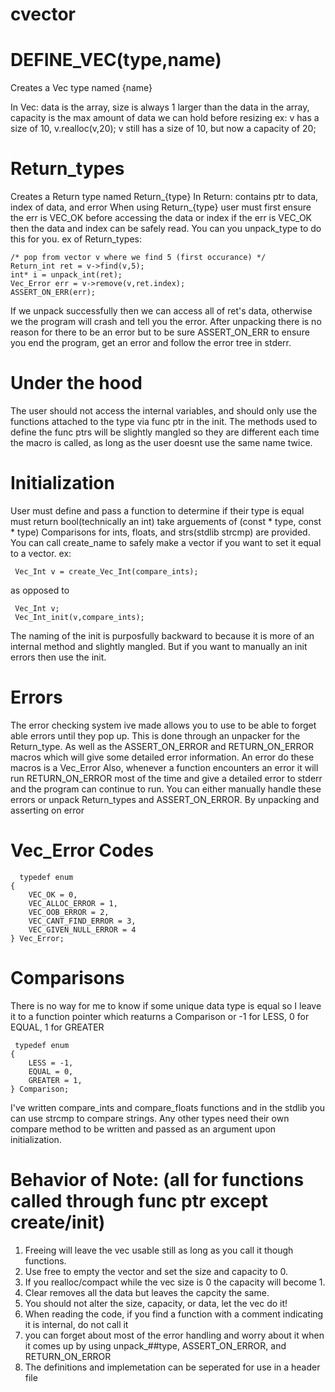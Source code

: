 # cvector

# DEFINE_VEC(type,name)
 Creates a Vec type named {name}
 
 In Vec: data is the array, size is always 1 larger than the data in the
 array, capacity is the max amount of data we can hold before resizing ex: v
 has a size of 10, v.realloc(v,20); v still has a size of 10, but now a
 capacity of 20;

# Return_types
 Creates a Return type named Return_{type}
 In Return: contains ptr to data, index of data, and error
 When using Return_{type}
 user must first ensure the err is VEC_OK before accessing the data or index
 if the err is VEC_OK then the data and index can be safely read.
 You can you unpack_type to do this for you.
 ex of Return_types:
 
 	/* pop from vector v where we find 5 (first occurance) */
  	Return_int ret = v->find(v,5);
 	int* i = unpack_int(ret); 
	Vec_Error err = v->remove(v,ret.index); 
	ASSERT_ON_ERR(err);
If we unpack successfully then we can access all of ret's data, otherwise we the program will crash and tell you the error.
After unpacking there is no reason for there to be an error but to be sure ASSERT_ON_ERR to ensure you end the program,
get an error and follow the error tree in stderr.
	
    	
   	

 # Under the hood
 The user should not access the internal variables, and should
 only use the functions attached to the type via func ptr in the init.
 The methods used to define the func ptrs will be slightly mangled so they
 are different each time the macro is called,
 as long as the user doesnt use the same name twice.

 # Initialization
 User must define and pass a function to determine if their type is equal
 must return bool(technically an int) take arguements of (const * type, const * type)
 Comparisons for ints, floats, and strs(stdlib strcmp) are provided.
 You can call create_name to safely make a vector if you want to set it equal to a vector.
 ex: 
 
	 Vec_Int v = create_Vec_Int(compare_ints);
 as opposed to
 
	 Vec_Int v;
	 Vec_Int_init(v,compare_ints);

 The naming of the init is purposfully backward to because it is more of an internal method and slightly mangled.
 But if you want to manually an init errors then use the init.
  
 # Errors
 The error checking system ive made allows you to use to be able to forget able errors
 until they pop up.
 This is done through an unpacker for the Return_type.
 As well as the ASSERT_ON_ERROR and RETURN_ON_ERROR macros which will give some detailed error information. An error do these macros is a Vec_Error
 Also, whenever a function encounters an error it will run RETURN_ON_ERROR most of the time and give a detailed error to stderr
 and the program can continue to run. 
 You can either manually handle these errors or unpack Return_types and ASSERT_ON_ERROR.
 By unpacking and asserting on error

  # Vec_Error Codes
	  typedef enum
	{
		VEC_OK = 0,
		VEC_ALLOC_ERROR = 1,
		VEC_OOB_ERROR = 2,
		VEC_CANT_FIND_ERROR = 3,
		VEC_GIVEN_NULL_ERROR = 4
	} Vec_Error;

 # Comparisons
 There is no way for me to know if some unique data type is equal so I leave it to a function pointer which reaturns
 a Comparison or -1 for LESS, 0 for EQUAL, 1 for GREATER
 
	 typedef enum
	{
		LESS = -1,
		EQUAL = 0,
		GREATER = 1,
	} Comparison;
I've written compare_ints and compare_floats functions and in the stdlib you can use strcmp to compare strings.
Any other types need their own compare method to be written and passed as an argument upon initialization.


# Behavior of Note: (all for functions called through func ptr except create/init)
 1. Freeing will leave the vec usable still as long as you call it though functions.
 2. Use free to empty the vector and set the size and capacity to 0.
 3. If you realloc/compact while the vec size is 0 the capacity will become 1.
 4. Clear removes all the data but leaves the capcity the same.
 5. You should not alter the size, capacity, or data, let the vec do it!
 6. When reading the code, if you find a function with a comment indicating it is internal, do not call it
 7. you can forget about most of the error handling and worry about it when it comes up
	by using unpack_##type, ASSERT_ON_ERROR, and RETURN_ON_ERROR
 8. The definitions and implemetation can be seperated for use in a header file

